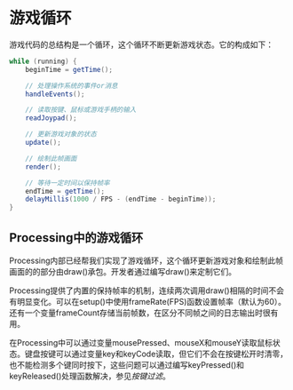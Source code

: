 # 游戏循环

游戏代码的总结构是一个循环，这个循环不断更新游戏状态。它的构成如下：

```java
while (running) {
    beginTime = getTime();

    // 处理操作系统的事件or消息
    handleEvents();

    // 读取按键、鼠标或游戏手柄的输入
    readJoypad();

    // 更新游戏对象的状态
    update();

    // 绘制此帧画面
    render();

    // 等待一定时间以保持帧率
    endTime = getTime();
    delayMillis(1000 / FPS - (endTime - beginTime));
}
```

## Processing中的游戏循环

Processing内部已经帮我们实现了游戏循环，这个循环更新游戏对象和绘制此帧画面的的部分由draw()承包。开发者通过编写draw()来定制它们。

Processing提供了内置的保持帧率的机制，连续两次调用draw()相隔的时间不会有明显变化。可以在setup()中使用frameRate(FPS)函数设置帧率（默认为60）。还有一个变量frameCount存储当前帧数，在区分不同帧之间的日志输出时很有用。

在Processing中可以通过变量mousePressed、mouseX和mouseY读取鼠标状态。键盘按键可以通过变量key和keyCode读取，但它们不会在按键松开时清零，也不能检测多个键同时按下，这些问题可以通过编写keyPressed()和keyReleased()处理函数解决，参见*按键过滤*。
